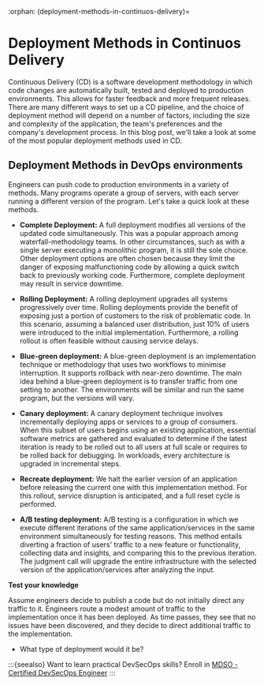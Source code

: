 :orphan:
(deployment-methods-in-continuos-delivery)=
# Deployment Methods in Continuos Delivery
 
Continuous Delivery (CD) is a software development methodology in which code changes are automatically built, tested and deployed to production environments. This allows for faster feedback and more frequent releases. There are many different ways to set up a CD pipeline, and the choice of deployment method will depend on a number of factors, including the size and complexity of the application, the team's preferences and the company's development process. In this blog post, we'll take a look at some of the most popular deployment methods used in CD.

## Deployment Methods in DevOps environments

Engineers can push code to production environments in a variety of methods. Many programs operate a group of servers, with each server running a different version of the program. Let's take a quick look at these methods.

- **Complete Deployment:** A full deployment modifies all versions of the updated code simultaneously. This was a popular approach among waterfall-methodology teams. In other circumstances, such as with a single server executing a monolithic program, it is still the sole choice. Other deployment options are often chosen because they limit the danger of exposing malfunctioning code by allowing a quick switch back to previously working code. Furthermore, complete deployment may result in service downtime.

- **Rolling Deployment:** A rolling deployment upgrades all systems progressively over time.
  Rolling deployments provide the benefit of exposing just a portion of customers to the risk of problematic code. In this scenario, assuming a balanced user distribution, just 10% of users were introduced to the initial implementation. Furthermore, a rolling rollout is often feasible without causing service delays.

- **Blue-green deployment:** A blue-green deployment is an implementation technique or methodology that uses two workflows to minimise interruption. It supports rollback with near-zero downtime. The main idea behind a blue-green deployment is to transfer traffic from one setting to another. The environments will be similar and run the same program, but the versions will vary.

- **Canary deployment:** A canary deployment technique involves incrementally deploying apps or services to a group of consumers. When this subset of users begins using an existing application, essential software metrics are gathered and evaluated to determine if the latest iteration is ready to be rolled out to all users at full scale or requires to be rolled back for debugging. In workloads, every architecture is upgraded in incremental steps.

- **Recreate deployment:** We halt the earlier version of an application before releasing the current one with this implementation method. For this rollout, service disruption is anticipated, and a full reset cycle is performed.

- **A/B testing deployment:** A/B testing is a configuration in which we execute different iterations of the same application/services in the same environment simultaneously for testing reasons. This method entails diverting a fraction of users' traffic to a new feature or functionality, collecting data and insights, and comparing this to the previous iteration. The judgment call will upgrade the entire infrastructure with the selected version of the application/services after analyzing the input.

**Test your knowledge**

Assume engineers decide to publish a code but do not initially direct any traffic to it. Engineers route a modest amount of traffic to the implementation once it has been deployed. As time passes, they see that no issues have been discovered, and they decide to direct additional traffic to the implementation.

- What type of deployment would it be?

:::{seealso}
Want to learn practical DevSecOps skills? Enroll in [MDSO - Certified DevSecOps Engineer](https://www.mosse-institute.com/certifications/mdso-certified-devsecops-engineer.html)
:::